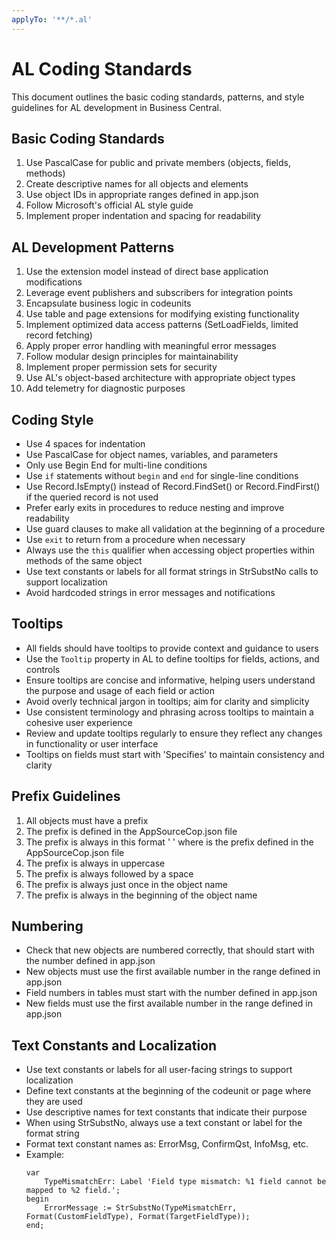 ```yaml
---
applyTo: '**/*.al'
---
```

# AL Coding Standards

This document outlines the basic coding standards, patterns, and style guidelines for AL development in Business Central.

## Basic Coding Standards

1. Use PascalCase for public and private members (objects, fields, methods)
2. Create descriptive names for all objects and elements
3. Use object IDs in appropriate ranges defined in app.json
4. Follow Microsoft's official AL style guide
5. Implement proper indentation and spacing for readability

## AL Development Patterns

1. Use the extension model instead of direct base application modifications
2. Leverage event publishers and subscribers for integration points
3. Encapsulate business logic in codeunits
4. Use table and page extensions for modifying existing functionality
5. Implement optimized data access patterns (SetLoadFields, limited record fetching)
6. Apply proper error handling with meaningful error messages
7. Follow modular design principles for maintainability
8. Implement proper permission sets for security
9. Use AL's object-based architecture with appropriate object types
10. Add telemetry for diagnostic purposes

## Coding Style

- Use 4 spaces for indentation
- Use PascalCase for object names, variables, and parameters
- Only use Begin End for multi-line conditions
- Use `if` statements without `begin` and `end` for single-line conditions
- Use Record.IsEmpty() instead of Record.FindSet() or Record.FindFirst() if the queried record is not used
- Prefer early exits in procedures to reduce nesting and improve readability
- Use guard clauses to make all validation at the beginning of a procedure
- Use `exit` to return from a procedure when necessary
- Always use the `this` qualifier when accessing object properties within methods of the same object
- Use text constants or labels for all format strings in StrSubstNo calls to support localization
- Avoid hardcoded strings in error messages and notifications

## Tooltips

- All fields should have tooltips to provide context and guidance to users
- Use the `Tooltip` property in AL to define tooltips for fields, actions, and controls
- Ensure tooltips are concise and informative, helping users understand the purpose and usage of each field or action
- Avoid overly technical jargon in tooltips; aim for clarity and simplicity
- Use consistent terminology and phrasing across tooltips to maintain a cohesive user experience
- Review and update tooltips regularly to ensure they reflect any changes in functionality or user interface
- Tooltips on fields must start with 'Specifies' to maintain consistency and clarity

## Prefix Guidelines

1. All objects must have a prefix
2. The prefix is defined in the AppSourceCop.json file
3. The prefix is always in this format '<Prefix> ' where <Prefix> is the prefix defined in the AppSourceCop.json file
4. The prefix is always in uppercase
5. The prefix is always followed by a space
6. The prefix is always just once in the object name
7. The prefix is always in the beginning of the object name

## Numbering

- Check that new objects are numbered correctly, that should start with the number defined in app.json
- New objects must use the first available number in the range defined in app.json
- Field numbers in tables must start with the number defined in app.json
- New fields must use the first available number in the range defined in app.json

## Text Constants and Localization

- Use text constants or labels for all user-facing strings to support localization
- Define text constants at the beginning of the codeunit or page where they are used
- Use descriptive names for text constants that indicate their purpose
- When using StrSubstNo, always use a text constant or label for the format string
- Format text constant names as: ErrorMsg, ConfirmQst, InfoMsg, etc.
- Example:
  ```al
  var
      TypeMismatchErr: Label 'Field type mismatch: %1 field cannot be mapped to %2 field.';
  begin
      ErrorMessage := StrSubstNo(TypeMismatchErr, Format(CustomFieldType), Format(TargetFieldType));
  end;
  ```

